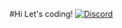 #Hi
Let's coding!
[![Discord](https://user-images.githubusercontent.com/1221423/235727646-4a590299-ffe5-480d-8cd5-8194ea184546.svg)]([https://github.com/new?template_owner=skills&template_name=github-pages&owner=%40me&name=skills-github-pages&description=My+clone+repository&visibility=public](https://e.widgetbot.io/channels/1316377371917422702/1316377373243080846))
